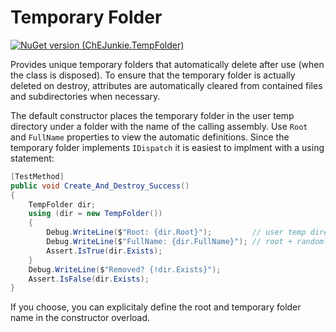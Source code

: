 # Temporary Folder

[![NuGet version (ChEJunkie.TempFolder)](https://img.shields.io/nuget/v/ChEJunkie.TempFolder.svg?style=flat-square)](https://www.nuget.org/packages/ChEJunkie.TempFolder/)

Provides unique temporary folders that automatically delete after use (when the class is disposed). To ensure that the temporary folder is actually deleted on destroy, attributes are automatically cleared from contained files and subdirectories when necessary.

The default constructor places the temporary folder in the user temp directory under a folder with the name of the calling assembly. Use `Root` and `FullName` properties to view the automatic definitions. Since the temporary folder implements `IDispatch` it is easiest to implment with a using statement:

```csharp
[TestMethod]
public void Create_And_Destroy_Success()
{
    TempFolder dir;
    using (dir = new TempFolder())
    {
        Debug.WriteLine($"Root: {dir.Root}");         // user temp directory + calling assembly name
        Debug.WriteLine($"FullName: {dir.FullName}"); // root + randomly generated name
        Assert.IsTrue(dir.Exists);
    }
    Debug.WriteLine($"Removed? {!dir.Exists}");
    Assert.IsFalse(dir.Exists);
}
```

If you choose, you can explicitaly define the root and temporary folder name in the constructor overload.
